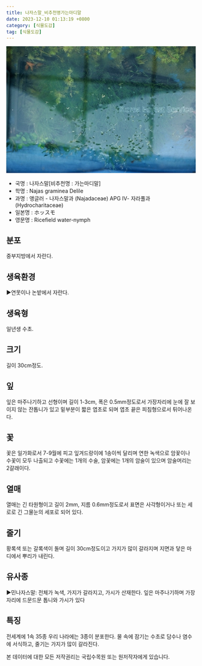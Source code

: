```yaml
---
title: 나자스말_비추천명가는마디말
date: 2023-12-10 01:13:19 +0800
category: [식물도감]
tag: [식물도감]
---
```




![나자스말[비추천명 : 가는마디말]](/assets/img/fileUpload/plants/basic/Najadaceae/Najas/11994/1_th2.JPG)
- 국명 : 나자스말[비추천명 : 가는마디말]
- 학명 : Najas graminea Delile
- 과명 : 앵글러 - 나자스말과 (Najadaceae) APG Ⅳ- 자라풀과 (Hydrocharitaceae)
- 일본명 : ホッスモ
- 영문명 : Ricefield water-nymph


## 분포
중부지방에서 자란다.
## 생육환경
▶연못이나 논밭에서 자란다.
## 생육형
일년생 수초.
## 크기
길이 30cm정도.
## 잎
잎은 마주나기하고 선형이며 길이 1-3cm, 폭은 0.5mm정도로서 가장자리에 눈에 잘 보이지 않는 잔톱니가 있고 밑부분이 짧은 엽초로 되며 엽초 끝은 피침형으로서 튀어나온다.
## 꽃
꽃은 일가화로서 7-9월에 피고 잎겨드랑이에 1송이씩 달리며 연한 녹색으로 암꽃이나 수꽃이 모두 나출되고 수꽃에는 1개의 수술, 암꽃에는 1개의 암술이 있으며 암술머리는 2갈래이다.
## 열매
열매는 긴 타원형이고 길이 2mm, 지름 0.6mm정도로서 표면은 사각형이거나 또는 세로로 긴 그물눈의 세포로 되어 있다.
## 줄기
황록색 또는 갈록색이 돌며 길이 30cm정도이고 가지가 많이 갈라지며 지면과 닿은 마디에서 뿌리가 내린다.
## 유사종
▶민나자스말: 전체가 녹색, 가지가 갈라지고, 가시가 산재한다. 잎은 마주나기하며  가장자리에 드문드문 톱니와 가시가 있다
## 특징
전세계에 1속 35종 우리 나라에는 3종이 분포한다. 물 속에 잠기는 수초로 담수나 염수에 서식하고, 줄기는 가지가 많이 갈라진다.






본 데이터에 대한 모든 저작권리는 국립수목원 또는 원저작자에게 있습니다.
